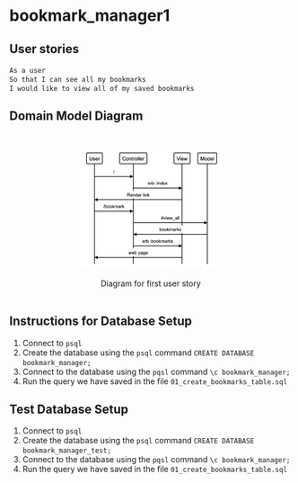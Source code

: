 # bookmark_manager1

## User stories

```
As a user
So that I can see all my bookmarks
I would like to view all of my saved bookmarks
```

## Domain Model Diagram
<br>
<p align="center">
  <img src="https://github.com/Sumner1185/bookmark_manager1/blob/master/diagrams/user_story1.png" width="50%">
  <br><br>
 Diagram for first user story
 <br><br>
  
  
## Instructions for Database Setup

1. Connect to `psql`
2. Create the database using the `psql` command `CREATE DATABASE bookmark_manager;`
3. Connect to the database using the `pqsl` command `\c bookmark_manager;`
4. Run the query we have saved in the file `01_create_bookmarks_table.sql`

## Test Database Setup

1. Connect to `psql`
2. Create the database using the `psql` command `CREATE DATABASE bookmark_manager_test;`
3. Connect to the database using the `pqsl` command `\c bookmark_manager;`
4. Run the query we have saved in the file `01_create_bookmarks_table.sql`

